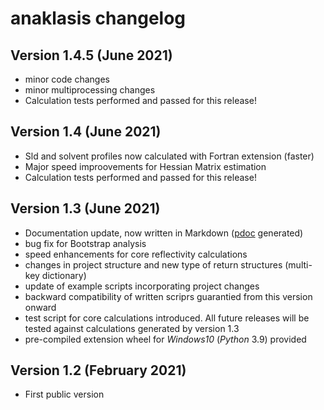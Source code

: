 # anaklasis changelog


## Version 1.4.5 (June 2021)
- minor code changes
- minor multiprocessing changes
- Calculation tests performed and passed for this release! 

## Version 1.4 (June 2021)

- Sld and solvent profiles now calculated with Fortran extension (faster)
- Major speed improovements for Hessian Matrix estimation
- Calculation tests performed and passed for this release! 

## Version 1.3 (June 2021)

- Documentation update, now written in Markdown ([pdoc](https://pdoc3.github.io/pdoc/) generated)
- bug fix for Bootstrap analysis
- speed enhancements for core reflectivity calculations
- changes in project structure and new type of return structures (multi-key dictionary)
- update of example scripts incorporating project changes
- backward compatibility of written scriprs guarantied from this version onward
- test script for core calculations introduced. All future releases will be tested against calculations generated by version 1.3
- pre-compiled extension wheel for _Windows10_ (_Python_ 3.9) provided


## Version 1.2 (February 2021)

- First public version
